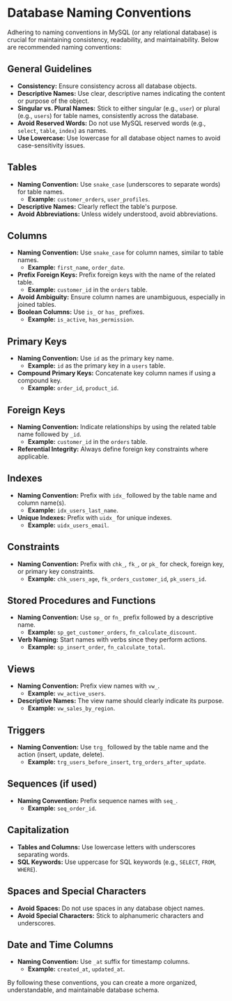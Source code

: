 # Database Naming Conventions

Adhering to naming conventions in MySQL (or any relational database) is crucial for maintaining consistency, readability, and maintainability. Below are recommended naming conventions:

## General Guidelines
- **Consistency:** Ensure consistency across all database objects.
- **Descriptive Names:** Use clear, descriptive names indicating the content or purpose of the object.
- **Singular vs. Plural Names:** Stick to either singular (e.g., `user`) or plural (e.g., `users`) for table names, consistently across the database.
- **Avoid Reserved Words:** Do not use MySQL reserved words (e.g., `select`, `table`, `index`) as names.
- **Use Lowercase:** Use lowercase for all database object names to avoid case-sensitivity issues.

## Tables
- **Naming Convention:** Use `snake_case` (underscores to separate words) for table names.
  - **Example:** `customer_orders`, `user_profiles`.
- **Descriptive Names:** Clearly reflect the table's purpose.
- **Avoid Abbreviations:** Unless widely understood, avoid abbreviations.

## Columns
- **Naming Convention:** Use `snake_case` for column names, similar to table names.
  - **Example:** `first_name`, `order_date`.
- **Prefix Foreign Keys:** Prefix foreign keys with the name of the related table.
  - **Example:** `customer_id` in the `orders` table.
- **Avoid Ambiguity:** Ensure column names are unambiguous, especially in joined tables.
- **Boolean Columns:** Use `is_` or `has_` prefixes.
  - **Example:** `is_active`, `has_permission`.

## Primary Keys
- **Naming Convention:** Use `id` as the primary key name.
  - **Example:** `id` as the primary key in a `users` table.
- **Compound Primary Keys:** Concatenate key column names if using a compound key.
  - **Example:** `order_id`, `product_id`.

## Foreign Keys
- **Naming Convention:** Indicate relationships by using the related table name followed by `_id`.
  - **Example:** `customer_id` in the `orders` table.
- **Referential Integrity:** Always define foreign key constraints where applicable.

## Indexes
- **Naming Convention:** Prefix with `idx_` followed by the table name and column name(s).
  - **Example:** `idx_users_last_name`.
- **Unique Indexes:** Prefix with `uidx_` for unique indexes.
  - **Example:** `uidx_users_email`.

## Constraints
- **Naming Convention:** Prefix with `chk_`, `fk_`, or `pk_` for check, foreign key, or primary key constraints.
  - **Example:** `chk_users_age`, `fk_orders_customer_id`, `pk_users_id`.

## Stored Procedures and Functions
- **Naming Convention:** Use `sp_` or `fn_` prefix followed by a descriptive name.
  - **Example:** `sp_get_customer_orders`, `fn_calculate_discount`.
- **Verb Naming:** Start names with verbs since they perform actions.
  - **Example:** `sp_insert_order`, `fn_calculate_total`.

## Views
- **Naming Convention:** Prefix view names with `vw_`.
  - **Example:** `vw_active_users`.
- **Descriptive Names:** The view name should clearly indicate its purpose.
  - **Example:** `vw_sales_by_region`.

## Triggers
- **Naming Convention:** Use `trg_` followed by the table name and the action (insert, update, delete).
  - **Example:** `trg_users_before_insert`, `trg_orders_after_update`.

## Sequences (if used)
- **Naming Convention:** Prefix sequence names with `seq_`.
  - **Example:** `seq_order_id`.

## Capitalization
- **Tables and Columns:** Use lowercase letters with underscores separating words.
- **SQL Keywords:** Use uppercase for SQL keywords (e.g., `SELECT`, `FROM`, `WHERE`).

## Spaces and Special Characters
- **Avoid Spaces:** Do not use spaces in any database object names.
- **Avoid Special Characters:** Stick to alphanumeric characters and underscores.

## Date and Time Columns
- **Naming Convention:** Use `_at` suffix for timestamp columns.
  - **Example:** `created_at`, `updated_at`.

By following these conventions, you can create a more organized, understandable, and maintainable database schema.
